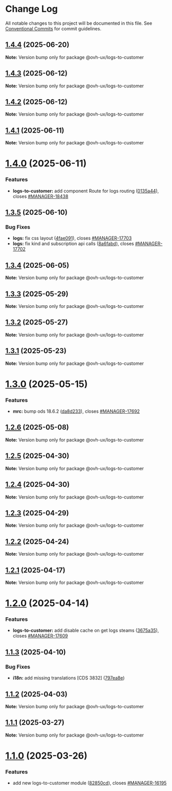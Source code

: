 # Change Log

All notable changes to this project will be documented in this file.
See [Conventional Commits](https://conventionalcommits.org) for commit guidelines.

## [1.4.4](https://github.com/ovh/manager/compare/@ovh-ux/logs-to-customer@1.4.3...@ovh-ux/logs-to-customer@1.4.4) (2025-06-20)

**Note:** Version bump only for package @ovh-ux/logs-to-customer





## [1.4.3](https://github.com/ovh/manager/compare/@ovh-ux/logs-to-customer@1.4.2...@ovh-ux/logs-to-customer@1.4.3) (2025-06-12)

**Note:** Version bump only for package @ovh-ux/logs-to-customer





## [1.4.2](https://github.com/ovh/manager/compare/@ovh-ux/logs-to-customer@1.4.1...@ovh-ux/logs-to-customer@1.4.2) (2025-06-12)

**Note:** Version bump only for package @ovh-ux/logs-to-customer





## [1.4.1](https://github.com/ovh/manager/compare/@ovh-ux/logs-to-customer@1.4.0...@ovh-ux/logs-to-customer@1.4.1) (2025-06-11)

**Note:** Version bump only for package @ovh-ux/logs-to-customer





# [1.4.0](https://github.com/ovh/manager/compare/@ovh-ux/logs-to-customer@1.3.5...@ovh-ux/logs-to-customer@1.4.0) (2025-06-11)


### Features

* **logs-to-customer:** add component Route for logs routing ([0135a44](https://github.com/ovh/manager/commit/0135a44d384dd4106d0dfa8d3f4de10fd2c93f3a)), closes [#MANAGER-18438](https://github.com/ovh/manager/issues/MANAGER-18438)





## [1.3.5](https://github.com/ovh/manager/compare/@ovh-ux/logs-to-customer@1.3.4...@ovh-ux/logs-to-customer@1.3.5) (2025-06-10)


### Bug Fixes

* **logs:** fix css layout ([4fae091](https://github.com/ovh/manager/commit/4fae0914dae7f843e65d31a8bf484b7431425a94)), closes [#MANAGER-17703](https://github.com/ovh/manager/issues/MANAGER-17703)
* **logs:** fix kind and subscription api calls ([8a6fabd](https://github.com/ovh/manager/commit/8a6fabd43ecdba1fd1c5b8b7b096c22b7df1c858)), closes [#MANAGER-17702](https://github.com/ovh/manager/issues/MANAGER-17702)





## [1.3.4](https://github.com/ovh/manager/compare/@ovh-ux/logs-to-customer@1.3.3...@ovh-ux/logs-to-customer@1.3.4) (2025-06-05)

**Note:** Version bump only for package @ovh-ux/logs-to-customer





## [1.3.3](https://github.com/ovh/manager/compare/@ovh-ux/logs-to-customer@1.3.2...@ovh-ux/logs-to-customer@1.3.3) (2025-05-29)

**Note:** Version bump only for package @ovh-ux/logs-to-customer





## [1.3.2](https://github.com/ovh/manager/compare/@ovh-ux/logs-to-customer@1.3.1...@ovh-ux/logs-to-customer@1.3.2) (2025-05-27)

**Note:** Version bump only for package @ovh-ux/logs-to-customer





## [1.3.1](https://github.com/ovh/manager/compare/@ovh-ux/logs-to-customer@1.3.0...@ovh-ux/logs-to-customer@1.3.1) (2025-05-23)

**Note:** Version bump only for package @ovh-ux/logs-to-customer





# [1.3.0](https://github.com/ovh/manager/compare/@ovh-ux/logs-to-customer@1.2.6...@ovh-ux/logs-to-customer@1.3.0) (2025-05-15)


### Features

* **mrc:** bump ods 18.6.2 ([da8d233](https://github.com/ovh/manager/commit/da8d23327c353dda493f395d303ed128a2976c14)), closes [#MANAGER-17692](https://github.com/ovh/manager/issues/MANAGER-17692)





## [1.2.6](https://github.com/ovh/manager/compare/@ovh-ux/logs-to-customer@1.2.5...@ovh-ux/logs-to-customer@1.2.6) (2025-05-08)

**Note:** Version bump only for package @ovh-ux/logs-to-customer





## [1.2.5](https://github.com/ovh/manager/compare/@ovh-ux/logs-to-customer@1.2.4...@ovh-ux/logs-to-customer@1.2.5) (2025-04-30)

**Note:** Version bump only for package @ovh-ux/logs-to-customer





## [1.2.4](https://github.com/ovh/manager/compare/@ovh-ux/logs-to-customer@1.2.3...@ovh-ux/logs-to-customer@1.2.4) (2025-04-30)

**Note:** Version bump only for package @ovh-ux/logs-to-customer





## [1.2.3](https://github.com/ovh/manager/compare/@ovh-ux/logs-to-customer@1.2.2...@ovh-ux/logs-to-customer@1.2.3) (2025-04-29)

**Note:** Version bump only for package @ovh-ux/logs-to-customer





## [1.2.2](https://github.com/ovh/manager/compare/@ovh-ux/logs-to-customer@1.2.1...@ovh-ux/logs-to-customer@1.2.2) (2025-04-24)

**Note:** Version bump only for package @ovh-ux/logs-to-customer





## [1.2.1](https://github.com/ovh/manager/compare/@ovh-ux/logs-to-customer@1.2.0...@ovh-ux/logs-to-customer@1.2.1) (2025-04-17)

**Note:** Version bump only for package @ovh-ux/logs-to-customer





# [1.2.0](https://github.com/ovh/manager/compare/@ovh-ux/logs-to-customer@1.1.3...@ovh-ux/logs-to-customer@1.2.0) (2025-04-14)


### Features

* **logs-to-customer:** add disable cache on get logs steams ([3675a35](https://github.com/ovh/manager/commit/3675a354ac2d871c97194bfbc518faaf5ba2067f)), closes [#MANAGER-17609](https://github.com/ovh/manager/issues/MANAGER-17609)





## [1.1.3](https://github.com/ovh/manager/compare/@ovh-ux/logs-to-customer@1.1.2...@ovh-ux/logs-to-customer@1.1.3) (2025-04-10)


### Bug Fixes

* **i18n:** add missing translations [CDS 3832] ([797ea8e](https://github.com/ovh/manager/commit/797ea8e2cee6e2b37ab6a6d8b23ece0613dc6b51))





## [1.1.2](https://github.com/ovh/manager/compare/@ovh-ux/logs-to-customer@1.1.1...@ovh-ux/logs-to-customer@1.1.2) (2025-04-03)

**Note:** Version bump only for package @ovh-ux/logs-to-customer





## [1.1.1](https://github.com/ovh/manager/compare/@ovh-ux/logs-to-customer@1.1.0...@ovh-ux/logs-to-customer@1.1.1) (2025-03-27)

**Note:** Version bump only for package @ovh-ux/logs-to-customer





# [1.1.0](https://github.com/ovh/manager/compare/@ovh-ux/logs-to-customer@1.0.0...@ovh-ux/logs-to-customer@1.1.0) (2025-03-26)


### Features

* add new logs-to-customer module ([82850cd](https://github.com/ovh/manager/commit/82850cd35cbc4a24fb941e5fbe6466327be207bd)), closes [#MANAGER-16195](https://github.com/ovh/manager/issues/MANAGER-16195)
